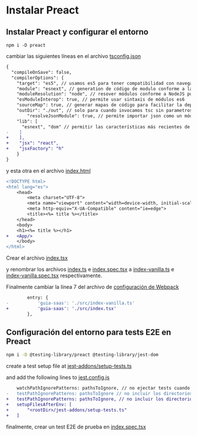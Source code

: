 # Instalar Preact

## Instalar Preact y configurar el entorno

```
npm i -D preact
```

cambiar las siguientes líneas en el archivo [tsconfig.json](../tsconfig.json)

```diff
{
  "compileOnSave": false,
  "compilerOptions": {
    "target": "es5", // usamos es5 para tener compatibilidad con navegadores antiguos
    "module": "esnext", // generation de código de modulo conforme a la ultima versión
    "moduleResolution": "node", // resover módulos conforme a NodeJS puesto que lo usaremos tanto en Jest como en Webpack
    "esModuleInterop": true, // permite usar sintaxis de módulos es6
    "sourceMap": true, // generar mapas de código para facilitar la depuración de errores
    "outDir": "./out", // solo para cuando invocamos tsc sin parametros
		"resolveJsonModule": true, // permite importar json como un módulo
    "lib": [
      "esnext", "dom" // permitir las características más recientes de JS y el DOM
-    ]
+    ],
+    "jsx": "react",
+    "jsxFactory": "h"
	}
}
```

y esta otra en el archivo [index.html](../src/index.html)

```diff
<!DOCTYPE html>
<html lang="es">
	<head>
		<meta charset="UTF-8">
		<meta name="viewport" content="width=device-width, initial-scale=1.0">
		<meta http-equiv="X-UA-Compatible" content="ie=edge">
		<title><%= title %></title>
	</head>
	<body>
    <h1><%= title %></h1>
+   <App/>
	</body>
</html>
```

Crear el archivo [index.tsx](../scr/index.tsx) 

y renombrar los archivos [index.ts](../scr/index.ts) e [index.spec.tsx](../scr/index.spec.tsx) a [index-vanilla.ts](../scr/index-vanilla.ts) e [index-vanilla.spec.tsx](../scr/index-vanilla.spec.tsx) respectivamente.

Finalmente cambiar la línea 7 del archivo de [configuración de Webpack](../webpack.config.js)

```diff
		entry: {
-			'guia-saas': './src/index-vanilla.ts'
+			'guia-saas': './src/index.tsx'
		},
```

## Configuración del entorno para tests E2E en Preact

```sh
npm i -D @testing-library/preact @testing-library/jest-dom
```

create a test setup file at [jest-addons/setup-tests.ts](../jest-addons/setup-tests.ts)

and add the following lines to [jest.config.js](../jest.config.js)

```diff
	watchPathIgnorePatterns: pathsToIgnore, // no ejectar tests cuando haya cambios en los directorios de pathToIgnore
-	testPathIgnorePatterns: pathsToIgnore // no incluir los directorios de pathToIgnore al ejecutar los tests
+	testPathIgnorePatterns: pathsToIgnore, // no incluir los directorios de pathToIgnore al ejecutar los tests
+	setupFilesAfterEnv: [
+		"<rootDir>/jest-addons/setup-tests.ts"
+	]
```

finalmente, crear un test E2E de prueba en [index.spec.tsx](../src/index.spec.tsx)